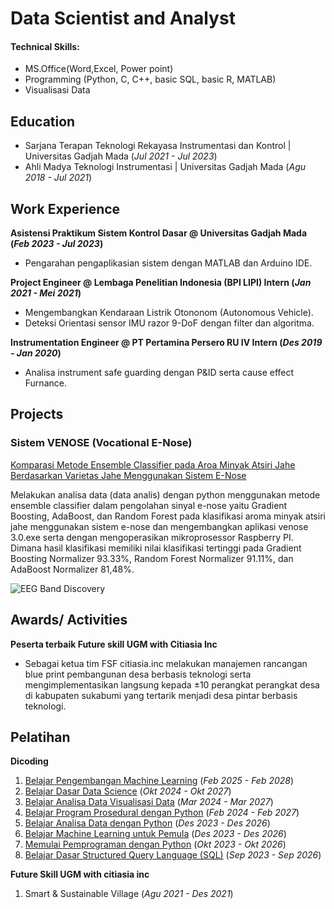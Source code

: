 # Data Scientist and Analyst

#### Technical Skills: 
- MS.Office(Word,Excel, Power point)
- Programming (Python, C, C++, basic SQL, basic R, MATLAB)
- Visualisasi Data

## Education
- Sarjana Terapan Teknologi Rekayasa Instrumentasi dan Kontrol | Universitas Gadjah Mada (_Jul 2021 - Jul 2023_)								       		
- Ahli Madya Teknologi Instrumentasi	| Universitas Gadjah Mada (_Agu 2018 - Jul 2021_) 

## Work Experience
**Asistensi Praktikum Sistem Kontrol Dasar @ Universitas Gadjah Mada (_Feb 2023 - Jul 2023_)**
- Pengarahan pengaplikasian sistem dengan MATLAB dan Arduino IDE.

**Project Engineer @ Lembaga Penelitian Indonesia (BPI LIPI) Intern (_Jan 2021 - Mei 2021_)**
- Mengembangkan Kendaraan Listrik Otononom (Autonomous Vehicle).
- Deteksi Orientasi sensor IMU razor 9-DoF dengan filter dan algoritma.

**Instrumentation Engineer @ PT Pertamina Persero RU IV Intern (_Des 2019 - Jan 2020_)**
- Analisa instrument safe guarding dengan P&ID serta cause effect Furnance.

## Projects
### Sistem VENOSE (Vocational E-Nose)
[Komparasi Metode Ensemble Classifier pada Aroa Minyak Atsiri Jahe Berdasarkan Varietas Jahe Menggunakan Sistem E-Nose](https://etd.repository.ugm.ac.id/home/detail_pencarian_downloadfiles/1223472)

Melakukan analisa data (data analis) dengan python menggunakan metode ensemble classifier dalam pengolahan sinyal e-nose yaitu Gradient Boosting, AdaBoost, dan Random Forest  pada klasifikasi aroma minyak atsiri jahe menggunakan sistem e-nose dan mengembangkan aplikasi venose 3.0.exe serta dengan mengoperasikan mikroprosessor Raspberry PI. Dimana hasil klasifikasi memiliki nilai klasifikasi tertinggi pada Gradient Boosting Normalizer 93.33%, Random Forest Normalizer 91.11%, dan AdaBoost Normalizer 81,48%.

![EEG Band Discovery](/assets/img/eeg_band_discovery.jpeg)

## Awards/ Activities
**Peserta terbaik Future skill UGM with Citiasia Inc**
- Sebagai ketua tim FSF citiasia.inc melakukan manajemen rancangan blue print pembangunan desa berbasis teknologi serta mengimplementasikan langsung kepada ±10 perangkat perangkat desa di kabupaten sukabumi yang tertarik menjadi desa pintar berbasis teknologi.

## Pelatihan
**Dicoding**
1. [Belajar Pengembangan Machine Learning](https://www.dicoding.com/certificates/1OP822W22PQK) (_Feb 2025 - Feb 2028_)
2. [Belajar Dasar Data Science](https://www.dicoding.com/certificates/L4PQ54JLOZO1) (_Okt 2024 - Okt 2027_)
3. [Belajar Analisa Data Visualisasi Data](https://www.dicoding.com/certificates/JMZVDYD1OZN9) (_Mar 2024 - Mar 2027_)
4. [Belajar Program Prosedural dengan Python](https://www.dicoding.com/certificates/EYX40K8RJPDL) (_Feb 2024 - Feb 2027_)
5. [Belajar Analisa Data dengan Python](https://www.dicoding.com/certificates/JMZVDN27OZN9) (_Des 2023 - Des 2026_)
6. [Belajar Machine Learning untuk Pemula](https://www.dicoding.com/certificates/QLZ941NO2P5D) (_Des 2023 - Des 2026_)
7. [Memulai Pemprograman dengan Python](https://www.dicoding.com/certificates/QLZ9RODVDP5D) (_Okt 2023 - Okt 2026_)
9. [Belajar Dasar Structured Query Language (SQL)](https://www.dicoding.com/certificates/N9ZO5OVD6PG5) (_Sep 2023 - Sep 2026_)

**Future Skill UGM with citiasia inc**
1. Smart & Sustainable Village (_Agu 2021 - Des 2021_)
